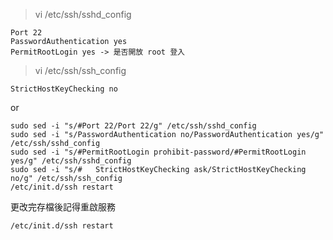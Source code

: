 >vi /etc/ssh/sshd_config
```
Port 22
PasswordAuthentication yes
PermitRootLogin yes -> 是否開放 root 登入
```
>vi /etc/ssh/ssh_config
```
StrictHostKeyChecking no
```
or
```
sudo sed -i "s/#Port 22/Port 22/g" /etc/ssh/sshd_config
sudo sed -i "s/PasswordAuthentication no/PasswordAuthentication yes/g" /etc/ssh/sshd_config
sudo sed -i "s/#PermitRootLogin prohibit-password/#PermitRootLogin yes/g" /etc/ssh/sshd_config
sudo sed -i "s/#   StrictHostKeyChecking ask/StrictHostKeyChecking no/g" /etc/ssh/ssh_config
/etc/init.d/ssh restart
```
更改完存檔後記得重啟服務
```
/etc/init.d/ssh restart

```
